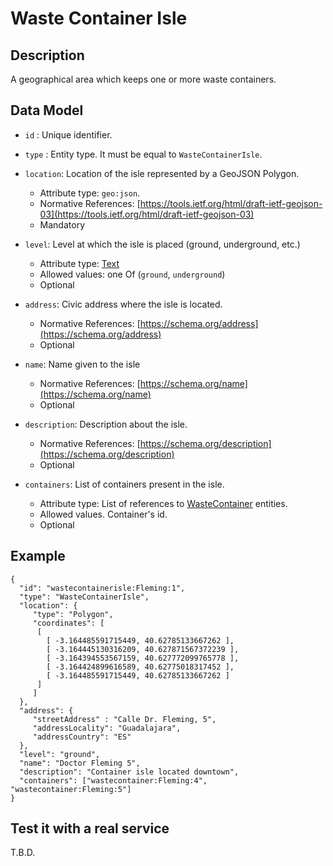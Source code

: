 # Waste Container Isle

## Description

A geographical area which keeps one or more waste containers. 

## Data Model

+ `id` : Unique identifier. 

+ `type` : Entity type. It must be equal to `WasteContainerIsle`. 

+ `location`: Location of the isle represented by a GeoJSON Polygon.
    + Attribute type: `geo:json`.
    + Normative References: [https://tools.ietf.org/html/draft-ietf-geojson-03](https://tools.ietf.org/html/draft-ietf-geojson-03)
    + Mandatory
  
+ `level`: Level at which the isle is placed (ground, underground, etc.)
    + Attribute type: [Text](http://schema.org/Text)
    + Allowed values: one Of (`ground`, `underground`)
    + Optional
  
+ `address`: Civic address where the isle is located. 
    + Normative References: [https://schema.org/address](https://schema.org/address)
    + Optional
 
+ `name`: Name given to the isle
    + Normative References: [https://schema.org/name](https://schema.org/name)
    + Optional

+ `description`: Description about the isle. 
    + Normative References: [https://schema.org/description](https://schema.org/description)
    + Optional

+ `containers`: List of containers present in the isle.
    + Attribute type: List of references to [WasteContainer](../../WasteContainer/doc/spec.md) entities. 
    + Allowed values. Container's id.
    + Optional


## Example

    {
      "id": "wastecontainerisle:Fleming:1",
      "type": "WasteContainerIsle",
      "location": {
         "type": "Polygon",
         "coordinates": [
          [
            [ -3.164485591715449, 40.62785133667262 ],
            [ -3.164445130316209, 40.627871567372239 ],
            [ -3.164394553567159, 40.627772099765778 ],
            [ -3.164424899616589, 40.62775018317452 ],
            [ -3.164485591715449, 40.62785133667262 ]
          ]  
         ]
      },
      "address": {
         "streetAddress" : "Calle Dr. Fleming, 5",
         "addressLocality": "Guadalajara",
         "addressCountry": "ES"
      },
      "level": "ground",
      "name": "Doctor Fleming 5",
      "description": "Container isle located downtown",
      "containers": ["wastecontainer:Fleming:4", "wastecontainer:Fleming:5"] 
    }
    
## Test it with a real service

T.B.D.
